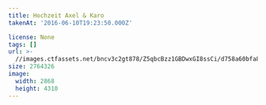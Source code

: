 ```yaml
---
title: Hochzeit Axel & Karo
takenAt: '2016-06-10T19:23:50.000Z'

license: None
tags: []
url: >-
  //images.ctfassets.net/bncv3c2gt878/Z5qbcBzz1GBDwxGI8ssCi/d758a60bfa88dfb3b42948655016420c/hochzeit-axel--karo_28144200756_o
size: 2764326
image:
  width: 2868
  height: 4310
---
```

